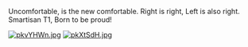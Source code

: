 Uncomfortable, is the new comfortable.
Right is right, Left is also right.
Smartisan T1, Born to be proud!

[![pkvYHWn.jpg](https://s21.ax1x.com/2024/08/05/pkvYHWn.jpg)](https://imgse.com/i/pkvYHWn)
[![pkXtSdH.jpg](https://s21.ax1x.com/2024/08/01/pkXtSdH.jpg)](https://imgse.com/i/pkXtSdH)

<!-- ##{"timestamp":1400515200}## -->